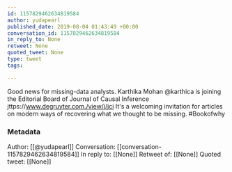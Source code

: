 ```yaml
---
id: 1157829462634819584
author: yudapearl
published_date: 2019-08-04 01:43:49 +00:00
conversation_id: 1157829462634819584
in_reply_to: None
retweet: None
quoted_tweet: None
type: tweet
tags:

---
```


Good news for missing-data analysts. Karthika Mohan @karthica is joining the Editorial Board of Journal of Causal Inference jttps://www.degruyter.com./view/j/jci
It's a welcoming invitation for articles on modern ways of recovering what we thought to be missing. #Bookofwhy

### Metadata

Author: [[@yudapearl]]
Conversation: [[conversation-1157829462634819584]]
In reply to: [[None]]
Retweet of: [[None]]
Quoted tweet: [[None]]
